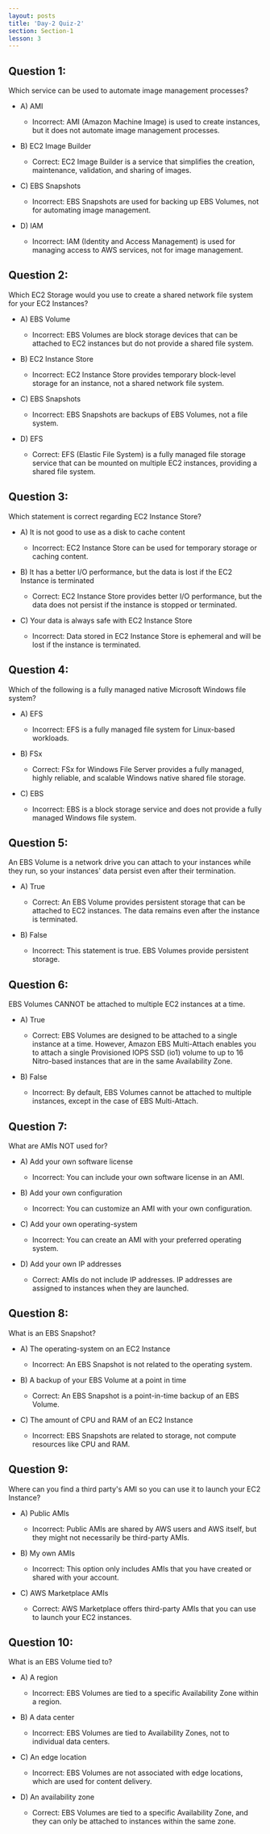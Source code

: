 ```yaml
---
layout: posts
title: 'Day-2 Quiz-2'
section: Section-1
lesson: 3
---
```


## Question 1:

Which service can be used to automate image management processes?

- A) AMI

  - Incorrect: AMI (Amazon Machine Image) is used to create instances, but it does not automate image management processes.

- B) EC2 Image Builder

  - Correct: EC2 Image Builder is a service that simplifies the creation, maintenance, validation, and sharing of images.

- C) EBS Snapshots

  - Incorrect: EBS Snapshots are used for backing up EBS Volumes, not for automating image management.

- D) IAM
  - Incorrect: IAM (Identity and Access Management) is used for managing access to AWS services, not for image management.
  <!-- pagebreak -->

## Question 2:

Which EC2 Storage would you use to create a shared network file system for your EC2 Instances?

- A) EBS Volume

  - Incorrect: EBS Volumes are block storage devices that can be attached to EC2 instances but do not provide a shared file system.

- B) EC2 Instance Store

  - Incorrect: EC2 Instance Store provides temporary block-level storage for an instance, not a shared network file system.

- C) EBS Snapshots

  - Incorrect: EBS Snapshots are backups of EBS Volumes, not a file system.

- D) EFS
  - Correct: EFS (Elastic File System) is a fully managed file storage service that can be mounted on multiple EC2 instances, providing a shared file system.
  <!-- pagebreak -->

## Question 3:

Which statement is correct regarding EC2 Instance Store?

- A) It is not good to use as a disk to cache content

  - Incorrect: EC2 Instance Store can be used for temporary storage or caching content.

- B) It has a better I/O performance, but the data is lost if the EC2 Instance is terminated

  - Correct: EC2 Instance Store provides better I/O performance, but the data does not persist if the instance is stopped or terminated.

- C) Your data is always safe with EC2 Instance Store
  - Incorrect: Data stored in EC2 Instance Store is ephemeral and will be lost if the instance is terminated.
  <!-- pagebreak -->

## Question 4:

Which of the following is a fully managed native Microsoft Windows file system?

- A) EFS

  - Incorrect: EFS is a fully managed file system for Linux-based workloads.

- B) FSx

  - Correct: FSx for Windows File Server provides a fully managed, highly reliable, and scalable Windows native shared file storage.

- C) EBS
  - Incorrect: EBS is a block storage service and does not provide a fully managed Windows file system.
  <!-- pagebreak -->

## Question 5:

An EBS Volume is a network drive you can attach to your instances while they run, so your instances' data persist even after their termination.

- A) True

  - Correct: An EBS Volume provides persistent storage that can be attached to EC2 instances. The data remains even after the instance is terminated.

- B) False
  - Incorrect: This statement is true. EBS Volumes provide persistent storage.
  <!-- pagebreak -->

## Question 6:

EBS Volumes CANNOT be attached to multiple EC2 instances at a time.

- A) True

  - Correct: EBS Volumes are designed to be attached to a single instance at a time. However, Amazon EBS Multi-Attach enables you to attach a single Provisioned IOPS SSD (io1) volume to up to 16 Nitro-based instances that are in the same Availability Zone.

- B) False
  - Incorrect: By default, EBS Volumes cannot be attached to multiple instances, except in the case of EBS Multi-Attach.
  <!-- pagebreak -->

## Question 7:

What are AMIs NOT used for?

- A) Add your own software license

  - Incorrect: You can include your own software license in an AMI.

- B) Add your own configuration

  - Incorrect: You can customize an AMI with your own configuration.

- C) Add your own operating-system

  - Incorrect: You can create an AMI with your preferred operating system.

- D) Add your own IP addresses
  - Correct: AMIs do not include IP addresses. IP addresses are assigned to instances when they are launched.
  <!-- pagebreak -->

## Question 8:

What is an EBS Snapshot?

- A) The operating-system on an EC2 Instance

  - Incorrect: An EBS Snapshot is not related to the operating system.

- B) A backup of your EBS Volume at a point in time

  - Correct: An EBS Snapshot is a point-in-time backup of an EBS Volume.

- C) The amount of CPU and RAM of an EC2 Instance
  - Incorrect: EBS Snapshots are related to storage, not compute resources like CPU and RAM.
  <!-- pagebreak -->

## Question 9:

Where can you find a third party's AMI so you can use it to launch your EC2 Instance?

- A) Public AMIs

  - Incorrect: Public AMIs are shared by AWS users and AWS itself, but they might not necessarily be third-party AMIs.

- B) My own AMIs

  - Incorrect: This option only includes AMIs that you have created or shared with your account.

- C) AWS Marketplace AMIs
  - Correct: AWS Marketplace offers third-party AMIs that you can use to launch your EC2 instances.
  <!-- pagebreak -->

## Question 10:

What is an EBS Volume tied to?

- A) A region

  - Incorrect: EBS Volumes are tied to a specific Availability Zone within a region.

- B) A data center

  - Incorrect: EBS Volumes are tied to Availability Zones, not to individual data centers.

- C) An edge location

  - Incorrect: EBS Volumes are not associated with edge locations, which are used for content delivery.

- D) An availability zone
  - Correct: EBS Volumes are tied to a specific Availability Zone, and they can only be attached to instances within the same zone.
